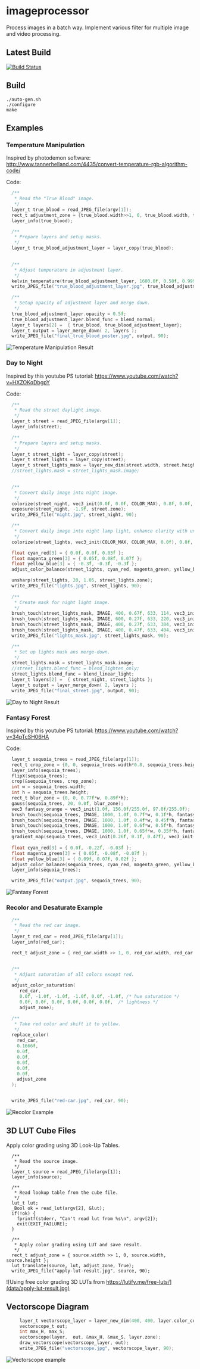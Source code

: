 # imageprocessor
Process images in a batch way. Implement various filter for multiple image and video processing.

## Latest Build

[![Build Status](https://travis-ci.com/mixaal/imageprocessor.svg?branch=master)](https://travis-ci.com/mixaal/imageprocessor)

## Build

```
./auto-gen.sh
./configure
make
```

## Examples

### Temperature Manipulation

Inspired by photodemon software:
  http://www.tannerhelland.com/4435/convert-temperature-rgb-algorithm-code/

Code:
```c
  /**
   * Read the "True Blood" image.
   */
  layer_t true_blood = read_JPEG_file(argv[1]);
  rect_t adjustment_zone = {true_blood.width>>1, 0, true_blood.width, true_blood.height};
  layer_info(true_blood);

  /**
   * Prepare layers and setup masks.
   */
  layer_t true_blood_adjustment_layer = layer_copy(true_blood);
 

  /**
   * Adjust temperature in adjustment layer.
   */
  kelvin_temperature(true_blood_adjustment_layer, 1600.0f, 0.58f, 0.9999f, adjustment_zone);
  write_JPEG_file("true_blood_adjustment_layer.jpg", true_blood_adjustment_layer, 90);

  /**
   * Setup opacity of adjustment layer and merge down.
   */
  true_blood_adjustment_layer.opacity = 0.5f;
  true_blood_adjustment_layer.blend_func = blend_normal;
  layer_t layers[2] =  { true_blood, true_blood_adjustment_layer};
  layer_t output = layer_merge_down( 2, layers );
  write_JPEG_file("final_true_blood_poster.jpg", output, 90);


```

![Temperature Manipulation Result](data/final_true_blood_poster.jpg)

### Day to Night 

Inspired by this youtube PS tutorial:
    https://www.youtube.com/watch?v=HXZOKqDbgpY

Code:
```c
  /**
   * Read the street daylight image.
   */
  layer_t street = read_JPEG_file(argv[1]);
  layer_info(street);

  /**
   * Prepare layers and setup masks.
   */
  layer_t street_night = layer_copy(street);
  layer_t street_lights = layer_copy(street);
  layer_t street_lights_mask = layer_new_dim(street.width, street.height, street.color_components, False, False);
  //street_lights.mask = street_lights_mask.image;
 

  /**
   * Convert daily image into night image.
   */
  colorize(street_night, vec3_init(0.0f, 0.0f, COLOR_MAX), 0.8f, 0.0f, ALL_LEVELS, False, street.zone);
  exposure(street_night, -1.9f, street.zone);
  write_JPEG_file("night.jpg", street_night, 90);

  /**
   * Convert daily image into night lamp light, enhance clarity with unsharp mask.
   */
  colorize(street_lights, vec3_init(COLOR_MAX, COLOR_MAX, 0.0f), 0.8f, 0.0f, ALL_LEVELS, False, street.zone);

  float cyan_red[3] = { 0.0f, 0.0f, 0.03f };
  float magenta_green[3] = { 0.05f, 0.08f, 0.07f };
  float yellow_blue[3] = { -0.3f, -0.3f, -0.3f };
  adjust_color_balance(street_lights, cyan_red, magenta_green, yellow_blue, street_lights.zone);

  unsharp(street_lights, 20, 1.05, street_lights.zone);
  write_JPEG_file("lights.jpg", street_lights, 90);
  
  /**
   * Create mask for night light image.
   */
  brush_touch(street_lights_mask, IMAGE, 400, 0.67f, 633, 114, vec3_init(1.0f, 1.0f, 1.0f), blend_normal);
  brush_touch(street_lights_mask, IMAGE, 600, 0.27f, 633, 220, vec3_init(1.0f, 1.0f, 1.0f), blend_normal);
  brush_touch(street_lights_mask, IMAGE, 400, 0.27f, 633, 304, vec3_init(1.0f, 1.0f, 1.0f), blend_normal);
  brush_touch(street_lights_mask, IMAGE, 400, 0.47f, 633, 404, vec3_init(1.0f, 1.0f, 1.0f), blend_normal);
  write_JPEG_file("lights_mask.jpg", street_lights_mask, 90);

  /**
   * Set up lights mask ans merge-down.
   */
  street_lights.mask = street_lights_mask.image;
  //street_lights.blend_func = blend_lighten_only;
  street_lights.blend_func = blend_linear_light;
  layer_t layers[2] =  { street_night, street_lights };
  layer_t output = layer_merge_down( 2, layers );
  write_JPEG_file("final_street.jpg", output, 90);


```

![Day to Night Result](data/final_street.jpg)

### Fantasy Forest

Inspired by this youtube PS tutorial: 
    https://www.youtube.com/watch?v=34pTcSH06HA

Code:
```c
  layer_t sequoia_trees = read_JPEG_file(argv[1]);
  rect_t crop_zone = {0, 0, sequoia_trees.width*0.8, sequoia_trees.height};
  layer_info(sequoia_trees);
  flipX(sequoia_trees);
  crop(&sequoia_trees, crop_zone);
  int w = sequoia_trees.width;
  int h = sequoia_trees.height;
  rect_t blur_zone = {0, 0, 0.77f*w, 0.89f*h};
  gauss(sequoia_trees, 20, 0.0f, blur_zone);
  vec3 fantasy_orange = vec3_init(1.0f, 156.0f/255.0f, 97.0f/255.0f);
  brush_touch(sequoia_trees, IMAGE, 1000, 1.0f, 0.7f*w, 0.1f*h, fantasy_orange, blend_linear_light);
  brush_touch(sequoia_trees, IMAGE, 1000, 1.0f, 0.4f*w, 0.45f*h, fantasy_orange, blend_linear_light);
  brush_touch(sequoia_trees, IMAGE, 1000, 1.0f, 0.6f*w, 0.5f*h, fantasy_orange, blend_linear_light);
  brush_touch(sequoia_trees, IMAGE, 1000, 1.0f, 0.65f*w, 0.35f*h, fantasy_orange, blend_linear_light);
  gradient_map(sequoia_trees, vec3_init(0.26f, 0.1f, 0.47f), vec3_init(1.0f, 0.67f, 0.05f), 0.5f/*weight*/, 0.22f /*opacity*/, sequoia_trees.zone);
 
  float cyan_red[3] = { 0.0f, -0.22f, -0.03f };
  float magenta_green[3] = { 0.05f, -0.08f, -0.07f };
  float yellow_blue[3] = { 0.09f, 0.07f, 0.02f };
  adjust_color_balance(sequoia_trees, cyan_red, magenta_green, yellow_blue, sequoia_trees.zone);
  layer_info(sequoia_trees);

  write_JPEG_file("output.jpg", sequoia_trees, 90);

```


![Fantasy Forest](data/fantasy-forest.jpg)

### Recolor and Desaturate Example

```c
  /**
   * Read the red car image.
   */
  layer_t red_car = read_JPEG_file(argv[1]);
  layer_info(red_car);

  rect_t adjust_zone = { red_car.width >> 1, 0, red_car.width, red_car.height };


  /**
   * Adjust saturation of all colors except red.
   */
  adjust_color_saturation(
     red_car, 
     0.0f, -1.0f, -1.0f, -1.0f, 0.0f, -1.0f, /* hue saturation */
     0.0f, 0.0f, 0.0f, 0.0f, 0.0f, 0.0f,  /* lightness */
     adjust_zone);

  /**
   * Take red color and shift it to yellow.
   */
  replace_color(
    red_car,
    0.1666f,
    0.0f, 
    0.0f, 
    0.0f,
    0.0f,
    0.0f,
    adjust_zone
  );


  write_JPEG_file("red-car.jpg", red_car, 90);

```

![Recolor Example](data/red-car.jpg)

## 3D LUT Cube Files

Apply color grading using 3D Look-Up Tables. 

```
  /**
   * Read the source image.
   */
  layer_t source = read_JPEG_file(argv[1]);
  layer_info(source);

  /**
   * Read lookup table from the cube file.
   */
  lut_t lut;
  _Bool ok = read_lut(argv[2], &lut);
  if(!ok) {
    fprintf(stderr, "Can't read lut from %s\n", argv[2]);
    exit(EXIT_FAILURE);
  }

  /**
   * Apply color grading using LUT and save result.
   */
  rect_t adjust_zone = { source.width >> 1, 0, source.width, source.height };
  lut_translate(source, lut, adjust_zone, True);
  write_JPEG_file("apply-lut-result.jpg", source, 90);
```

![Using free color grading 3D LUTs from https://lutify.me/free-luts/](data/apply-lut-result.jpg)

## Vectorscope Diagram

```c
     layer_t vectorscope_layer = layer_new_dim(400, 400, layer.color_components, False, False);
     vectorscope_t out;
     int max_H, max_S;
     vectorscope(layer,  out, &max_H, &max_S, layer.zone);
     draw_vectorscope(vectorscope_layer, out);
     write_JPEG_file("vectorscope.jpg", vectorscope_layer, 90);

```
![Vectorscope example](data/vectorscope.jpg)
